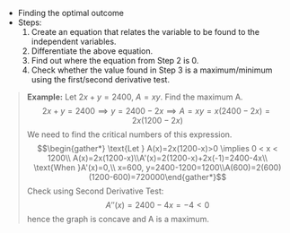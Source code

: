 - Finding the optimal outcome
- Steps:
	1. Create an equation that relates the variable to be found to the independent variables.
	2. Differentiate the above equation.
	3. Find out where the equation from Step 2 is 0.
	4. Check whether the value found in Step 3 is a maximum/minimum using the first/second derivative test.
> **Example:**
> Let $2x + y = 2400$, $A = xy$. Find the maximum A.
> $$
2x+y=2400 \implies y=2400-2x \implies A=xy=x(2400-2x)=2x(1200-2x)
$$
> We need to find the critical numbers of this expression.
> $$\begin{gather*}
\text{Let } A(x)=2x(1200-x)>0 \implies 0 < x < 1200\\
A(x)=2x(1200-x)\\A'(x)=2(1200-x)+2x(-1)=2400-4x\\
\text{When }A'(x)=0,\\
x=600, y=2400-1200=1200\\A(600)=2(600)(1200-600)=720000\end{gather*}$$
> Check using Second Derivative Test:
> $$A''(x)=2400-4x=-4<0$$
> hence the graph is concave and A is a maximum.